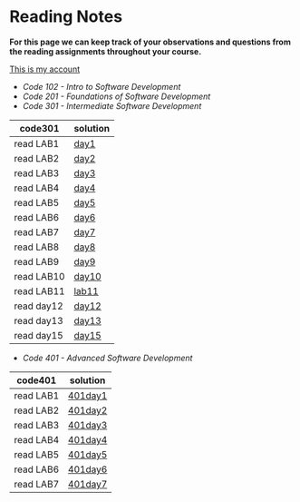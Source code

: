 # Reading Notes

**For this page we can keep track of your observations and questions from the reading assignments throughout your course.**

[This is my account](https://github.com/fawzi-shiyyab19)

- *Code 102 - Intro to Software Development*
- *Code 201 - Foundations of Software Development*
- *Code 301 - Intermediate Software Development*

| code301 | solution |
| --- | ----------- |
| read LAB1 | [day1](https://github.com/fawzi-shiyyab19/reading-notes/blob/main/read%20lab/day1.md) |
| read LAB2 | [day2](https://github.com/fawzi-shiyyab19/reading-notes/blob/main/read%20lab/day2.md) |
| read LAB3 | [day3](https://github.com/fawzi-shiyyab19/reading-notes/blob/main/read%20lab/day3.md) |
| read LAB4 | [day4](https://github.com/fawzi-shiyyab19/reading-notes/blob/main/read%20lab/day4.md) |
| read LAB5 | [day5](https://github.com/fawzi-shiyyab19/reading-notes/blob/main/read%20lab/day5.md) |
| read LAB6 | [day6](https://github.com/fawzi-shiyyab19/reading-notes/blob/main/read%20lab/day6.md) |
| read LAB7 | [day7](https://github.com/fawzi-shiyyab19/reading-notes/blob/main/read%20lab/day7.md) |
| read LAB8 | [day8](https://github.com/fawzi-shiyyab19/reading-notes/blob/main/read%20lab/day8.md) |
| read LAB9 | [day9](https://github.com/fawzi-shiyyab19/reading-notes/blob/main/read%20lab/day9.md) |
| read LAB10 | [day10](https://github.com/fawzi-shiyyab19/reading-notes/blob/main/read%20lab/day10.md) |
| read LAB11 | [lab11](https://github.com/fawzi-shiyyab19/reading-notes/blob/main/read%20lab/lab11.md) |
| read day12 | [day12](https://github.com/fawzi-shiyyab19/reading-notes/blob/main/read%20lab/day12.md) |
| read day13 | [day13](https://github.com/fawzi-shiyyab19/reading-notes/blob/main/read%20lab/day13.md) |
| read day15 | [day15](https://github.com/fawzi-shiyyab19/reading-notes/blob/main/read%20lab/day15.md) |

- *Code 401 - Advanced Software Development*

| code401 | solution |
| --- | ----------- |
| read LAB1 | [401day1](https://github.com/fawzi-shiyyab19/reading-notes/blob/main/401day1.md) |
| read LAB2 | [401day2](https://github.com/fawzi-shiyyab19/reading-notes/blob/main/401day2.md) |
| read LAB3 | [401day3](https://github.com/fawzi-shiyyab19/reading-notes/blob/main/401day3.md) |
| read LAB4 | [401day4](https://github.com/fawzi-shiyyab19/reading-notes/blob/main/401day4.md) |
| read LAB5 | [401day5](https://github.com/fawzi-shiyyab19/reading-notes/blob/main/401day5.md) |
| read LAB6 | [401day6](https://github.com/fawzi-shiyyab19/reading-notes/blob/main/401day6.md) |
| read LAB7 | [401day7](https://github.com/fawzi-shiyyab19/reading-notes/blob/main/401day7.md) |



